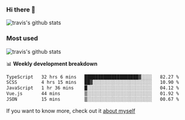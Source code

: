 ### Hi there 👋

<!--
**HondryTravis/HondryTravis** is a ✨ _special_ ✨ repository because its `README.md` (this file) appears on your GitHub profile.

Here are some ideas to get you started:

- 🔭 I’m currently working on ...
- 🌱 I’m currently learning ...
- 👯 I’m looking to collaborate on ...
- 🤔 I’m looking for help with ...
- 💬 Ask me about ...
- 📫 How to reach me: ...
- 😄 Pronouns: ...
- ⚡ Fun fact: ...
-->

![travis's github stats](https://github-readme-stats.vercel.app/api?username=HondryTravis&hide=stars)
### Most used
![travis's github stats](https://github-readme-stats.anuraghazra1.vercel.app/api/top-langs/?username=HondryTravis&layout=compact&hide_title=true)

📊 **Weekly development breakdown**

<!--START_SECTION:waka-->

```txt
TypeScript   32 hrs 6 mins   ████████████████████▓░░░░   82.27 %
SCSS         4 hrs 15 mins   ██▓░░░░░░░░░░░░░░░░░░░░░░   10.90 %
JavaScript   1 hr 36 mins    █░░░░░░░░░░░░░░░░░░░░░░░░   04.12 %
Vue.js       44 mins         ▒░░░░░░░░░░░░░░░░░░░░░░░░   01.92 %
JSON         15 mins         ▒░░░░░░░░░░░░░░░░░░░░░░░░   00.67 %
```

<!--END_SECTION:waka-->

If you want to know more, check out it [about myself](https://hondrytravis.github.io/)
